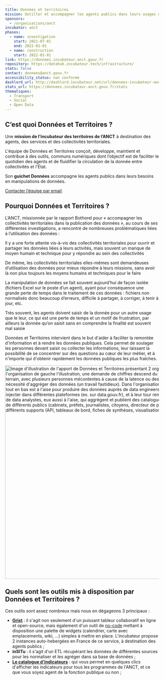 ```yaml
---
title: Données et territoires
mission: Outiller et accompagner les agents publics dans leurs usages de la donnée
sponsors:
  - /organisations/anct
incubator: anct
phases:
  - name: investigation
    start: 2021-07-01
    end: 2022-01-01
  - name: construction
    start: 2022-01-01
link: https://donnees.incubateur.anct.gouv.fr
repository: https://datahub.incubateur.tech/infrastructure/
stats: false
contact: donnees@anct.gouv.fr
accessibility_status: non conforme
dashlord_url: http://dashlord.incubateur.net/url/donnees-incubateur-anct-gouv-fr-toolbox/
stats_url: https://donnees.incubateur.anct.gouv.fr/stats
thematiques:
  - Transport
  - Social
  - Open Data
---
```


## C’est quoi Données et Territoires ?

Une **mission de l’incubateur des territoires de l’ANCT** à destination des agents, des services et des collectivités territoriales.

L'équipe de Données et Territoires conçoit, développe, maintient et contribue à des outils, communs numériques dont l’objectif est de faciliter le quotidien des agents et de fluidifier la circulation de la donnée entre collectivités et l'État.

Son **guichet Données** accompagne les agents publics dans leurs besoins en manipulations de données.

[Contacter l’équipe par email](mailto:donnees@anct.gouv.fr).

## Pourquoi Données et Territoires ?

L’ANCT, missionnée par le rapport Bothorel pour « accompagner les collectivités territoriales dans la publication des données », au cours de ses différentes investigations, a rencontré de nombreuses problématiques liées à l’utilisation des données :

Il y a une forte attente vis-à-vis des collectivités territoriales pour ouvrir et partager les données liées à leurs activités, mais souvent un manque de moyen humain et technique pour y répondre au sein des collectivités

De même, les collectivités territoriales elles-mêmes sont demandeuses d’utilisation des données pour mieux répondre à leurs missions, sans avoir là non plus toujours les moyens humains et techniques pour le faire

La manipulation de données se fait souvent aujourd’hui de façon isolée (fichiers Excel sur le poste d’un agent), ayant pour conséquence une grande perte de temps dans le traitement de ces données : fichiers non normalisés donc beaucoup d’erreurs, difficile à partager, à corriger, à tenir à jour, etc.

Très souvent, les agents doivent saisir de la donnée pour un autre usage que le leur, ce qui est une perte de temps et un motif de frustration, par ailleurs la donnée qu’on saisit sans en comprendre la finalité est souvent mal saisie

Données et Territoires intervient dans le but d'aider à faciliter la remontée d'information et à rendre les données publiques. Cela permet de soulager les personnes devant saisir ou collecter les informations, leur laissant la possibilité de se concentrer sur des questions au cœur de leur métier, et à n'importe qui d'obtenir rapidement les données publiques les plus fraîches.

<img width="700" alt="Image d'illustration de l'apport de Données et Territoires présentant 2 organisations. Dans l'organisation de gauche l'illustration, une demande de chiffres descend du cabinet jusqu'aux agents de terrain, avec plusieurs personnes mécontentes à cause de la latence ou des courtes échéances et de la nécessité d'aggréger des données (un travail fastidieux). Dans l'organisation de droite, une personne tout en bas est à l'aise pour produire des données auprès de data engineers, eux aussi à l'aise pour les injecter dans différentes plateformes (ex. sur data.gouv.fr), et à leur tour remontent les données auprès de data analystes, eux aussi à l'aise, qui aggrègent et publient des catalogues d'indicateurs à destination de différents publics (cabinets, préfets, journalistes, citoyens, directeur de programmes, ...) et à travers différents supports (API, tableaux de bord, fiches de synthèses, visualisation, ...)" src="https://github.com/betagouv/beta.gouv.fr/assets/371705/ccb0a93f-7dc1-4b03-a678-007c8edd6272">

## Quels sont les outils mis à disposition par Données et Territoires ?

Ces outils sont assez nombreux mais nous en dégageons 3 principaux :

- [**Grist**](https://getgrist.com) : il s'agit non seulement d'un puissant tableur collaboratif en ligne et open-source, mais également d'un outil de [no-code](https://fr.wikipedia.org/wiki/D%C3%A9veloppement_No_code) mettant à disposition une palette de widgets (calendrier, carte avec emplacements, wiki, ...) simples à mettre en place. L'incubateur propose 2 instances auto-hebergées en France de ce service, à destination des agents publics ;
- **inSITu** : il s'agit d'un ETL récupérant les données de différentes sources pour les normaliser et les agréger dans sa base de données ;
- [**Le catalogue d'indicateurs**](https://catalogue-indicateurs.donnees.incubateur.anct.gouv.fr/) : qui vous permet en quelques clics d'afficher les indicateurs pour tous les programmes de l'ANCT, et ce que vous soyez agent de la fonction publique ou non ;
